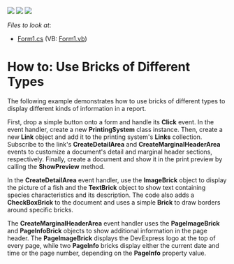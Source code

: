 <!-- default badges list -->
![](https://img.shields.io/endpoint?url=https://codecentral.devexpress.com/api/v1/VersionRange/128597700/13.1.4%2B)
[![](https://img.shields.io/badge/Open_in_DevExpress_Support_Center-FF7200?style=flat-square&logo=DevExpress&logoColor=white)](https://supportcenter.devexpress.com/ticket/details/T335238)
[![](https://img.shields.io/badge/📖_How_to_use_DevExpress_Examples-e9f6fc?style=flat-square)](https://docs.devexpress.com/GeneralInformation/403183)
<!-- default badges end -->
<!-- default file list -->
*Files to look at*:

* [Form1.cs](./CS/DifferentBrickTypes/Form1.cs) (VB: [Form1.vb](./VB/DifferentBrickTypes/Form1.vb))
<!-- default file list end -->
# How to: Use Bricks of Different Types


<p>The following example demonstrates how to use bricks of different types to display different kinds of information in a report.</p>
<p>First, drop a simple button onto a form and handle its <strong>Click</strong> event. In the event handler, create a new <strong>PrintingSystem</strong> class instance. Then, create a new <strong>Link</strong> object and add it to the printing system's <strong>Links</strong> collection. Subscribe to the link's <strong>CreateDetailArea</strong> and <strong>CreateMarginalHeaderArea</strong> events to customize a document's detail and marginal header sections, respectively. Finally, create a document and show it in the print preview by calling the <strong>ShowPreview</strong> method.</p>
<p>In the <strong>CreateDetailArea</strong> event handler, use the <strong>ImageBrick</strong> object to display the picture of a fish and the <strong>TextBrick</strong> object to show text containing species characteristics and its description. The code also adds a <strong>CheckBoxBrick</strong> to the document and uses a simple <strong>Brick</strong> to draw borders around specific bricks.</p>
<p>The <strong>CreateMarginalHeaderArea</strong> event handler uses the <strong>PageImageBrick</strong> and <strong>PageInfoBrick</strong> objects to show additional information in the page header. The <strong>PageImageBrick</strong> displays the DevExpress logo at the top of every page, while two <strong>PageInfo</strong> bricks display either the current date and time or the page number, depending on the <strong>PageInfo</strong> property value.</p>

<br/>



